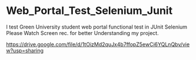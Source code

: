 # Web_Portal_Test_Selenium_Junit

I test Green University student web portal functional test in JUnit Selenium
Please Watch Screen rec. for better Understanding my project.

https://drive.google.com/file/d/1tOizMd2quJx4b7ffopZ5ewCi6YQLnQbv/view?usp=sharing
